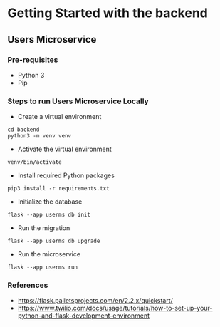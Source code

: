 # Getting Started with the backend

## Users Microservice

### Pre-requisites
- Python 3
- Pip

### Steps to run Users Microservice Locally
- Create a virtual environment
```shell script
cd backend
python3 -m venv venv
``` 
- Activate the virtual environment
```shell script
venv/bin/activate
```
- Install required Python packages
```shell script
pip3 install -r requirements.txt
```
- Initialize the database
```shell script
flask --app userms db init
```
- Run the migration
```shell script
flask --app userms db upgrade
```
- Run the microservice
```shell script
flask --app userms run
```

### References
- https://flask.palletsprojects.com/en/2.2.x/quickstart/
- https://www.twilio.com/docs/usage/tutorials/how-to-set-up-your-python-and-flask-development-environment
